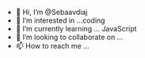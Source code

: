 - 👋 Hi, I’m @Sebaavdiaj
- 👀 I’m interested in ...coding
- 🌱 I’m currently learning ... JavaScript
- 💞️ I’m looking to collaborate on ...
- 📫 How to reach me ...

<!---
Sebaavdiaj/Sebaavdiaj is a ✨ special ✨ repository because its `README.md` (this file) appears on your GitHub profile.
You can click the Preview link to take a look at your changes.
--->
